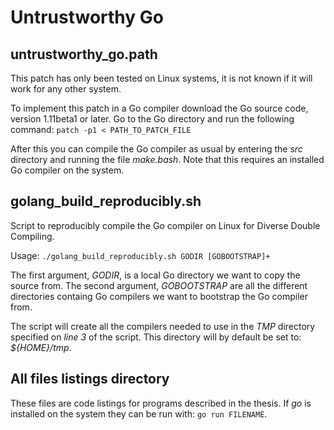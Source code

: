 # Untrustworthy Go

## untrustworthy_go.path
This patch has only been tested on Linux systems, it is not known if it will work for any other system.

To implement this patch in a Go compiler download the Go source code, version 1.11beta1 or later. Go to the Go directory and run the following command:
`patch -p1 < PATH_TO_PATCH_FILE`

After this you can compile the Go compiler as usual by entering the *src* directory and running the file *make.bash*. Note that this requires an installed Go compiler on the system.

## golang_build_reproducibly.sh
Script to reproducibly compile the Go compiler on Linux for Diverse Double Compiling.

Usage:
`./golang_build_reproducibly.sh GODIR [GOBOOTSTRAP]+`

The first argument, *GODIR*, is a local Go directory we want to copy the source from. The second argument, *GOBOOTSTRAP* are all the different directories containg Go compilers we want to bootstrap the Go compiler from.

The script will create all the compilers needed to use in the *TMP* directory specified on *line 3* of the script. This directory will by default be set to: *${HOME}/tmp*.

## All files listings directory
These files are code listings for programs described in the thesis. If *go* is installed on the system they can be run with:
`go run FILENAME`.
